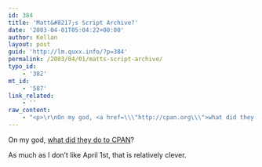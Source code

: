```yaml
---
id: 384
title: 'Matt&#8217;s Script Archive?'
date: '2003-04-01T05:04:22+00:00'
author: Kellan
layout: post
guid: 'http://lm.quxx.info/?p=384'
permalink: /2003/04/01/matts-script-archive/
typo_id:
    - '382'
mt_id:
    - '587'
link_related:
    - ''
raw_content:
    - "<p>\r\nOn my god, <a href=\\\"http://cpan.org\\\">what did they do to CPAN</a>?\r\n</p>\nAs much as I don\\'t like April 1st, that is relatively clever."
---
```


On my god, [what did they do to CPAN](http://cpan.org)?

As much as I don’t like April 1st, that is relatively clever.